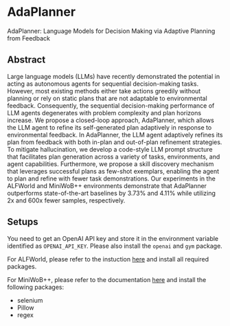 # AdaPlanner
 AdaPlanner: Language Models for Decision Making via Adaptive Planning from Feedback

## Abstract
Large language models (LLMs) have recently demonstrated the potential in acting as autonomous agents for sequential decision-making tasks. However, most existing methods either take actions greedily without planning or rely on static plans that are not adaptable to environmental feedback. Consequently, the sequential decision-making performance of LLM agents degenerates with problem complexity and plan horizons increase. We propose a closed-loop approach, AdaPlanner, which allows the LLM agent to refine its self-generated plan adaptively in response to environmental feedback. In AdaPlanner, the LLM agent adaptively refines its plan from feedback with both in-plan and out-of-plan refinement strategies. To mitigate hallucination, we develop a code-style LLM prompt structure that facilitates plan generation across a variety of tasks, environments, and agent capabilities. Furthermore, we propose a skill discovery mechanism that leverages successful plans as few-shot exemplars, enabling the agent to plan and refine with fewer task demonstrations. Our experiments in the ALFWorld and MiniWoB++ environments demonstrate that AdaPlanner outperforms state-of-the-art baselines by 3.73% and 4.11% while utilizing 2x and 600x fewer samples, respectively.

## Setups
You need to get an OpenAI API key and store it in the environment variable identified as `OPENAI_API_KEY`. Please also install the `openai` and `gym` package.

For ALFWorld, please refer to the instuction [here](https://github.com/alfworld/alfworld) and install all required packages.

For MiniWoB++, please refer to the documentation [here](https://miniwob.farama.org/content/getting_started/) and install the following packages:
- selenium
- Pillow
- regex



